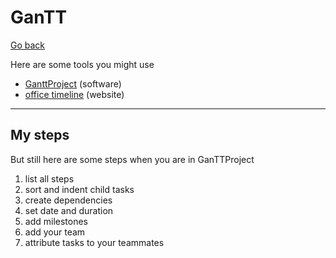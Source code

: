 # GanTT

[Go back](../index.md#organize-your-project)

Here are some tools you might use

* [GanttProject](https://www.ganttproject.biz/download#download30) (software)
* [office timeline](https://www.officetimeline.com/) (website)

<hr class="sl">

## My steps

But still here are some steps when you are in
GanTTProject

1. list all steps
2. sort and indent child tasks
3. create dependencies
4. set date and duration
5. add milestones
6. add your team
7. attribute tasks to your teammates 